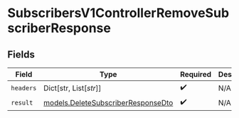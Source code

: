 # SubscribersV1ControllerRemoveSubscriberResponse


## Fields

| Field                                                                          | Type                                                                           | Required                                                                       | Description                                                                    |
| ------------------------------------------------------------------------------ | ------------------------------------------------------------------------------ | ------------------------------------------------------------------------------ | ------------------------------------------------------------------------------ |
| `headers`                                                                      | Dict[str, List[*str*]]                                                         | :heavy_check_mark:                                                             | N/A                                                                            |
| `result`                                                                       | [models.DeleteSubscriberResponseDto](../models/deletesubscriberresponsedto.md) | :heavy_check_mark:                                                             | N/A                                                                            |